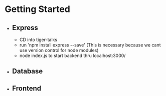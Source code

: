# Getting Started
* ## Express
    * CD into tiger-talks
    * run 'npm install express --save' (This is necessary because we cant use version control for node  modules)
    * node index.js to start backend thru localhost:3000/

* ## Database

* ## Frontend
